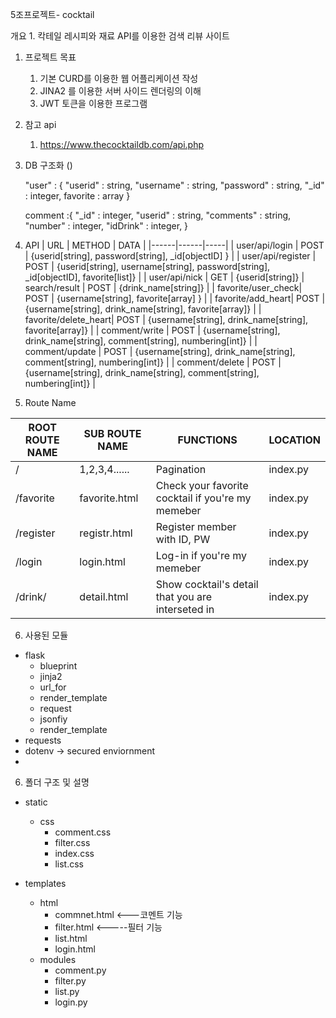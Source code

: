 5조프로젝트- cocktail

개요 1. 칵테일 레시피와 재료 API를 이용한 검색 리뷰 사이트

1. 프로젝트 목표

   1. 기본 CURD를 이용한 웹 어플리케이션 작성
   2. JINA2 를 이용한 서버 사이드 렌더링의 이해
   3. JWT 토큰을 이용한 프로그램
   <!-- 4. 필요한 기능을 올바르게 구현했나 -->

2. 참고 api

   1. https://www.thecocktaildb.com/api.php

3. DB 구조화 ()

   "user" : {
   "userid" : string,
   "username" : string,
   "password" : string,
   "\_id" : integer,
   favorite : array
   }

   comment :{
   "\_id" : integer,
   "userid" : string,
   "comments" : string,
   "number" : integer,
   "idDrink" : integer,
   }

4. API
   | URL | METHOD | DATA |
   |------|------|-----|
   | user/api/login    | POST   | {userid[string], password[string], \_id[objectID] }                                  |
   | user/api/register | POST   | {userid[string], username[string], password[string], \_id[objectID], favorite[list]} |
   | user/api/nick     | GET    | {userid[string]}
   | search/result     | POST   | {drink_name[string]}                                                                 |
   | favorite/user_check| POST   | {username[string], favorite[array] }                                                |
   | favorite/add_heart| POST   | {username[string], drink_name[string], favorite[array]}                              |
   | favorite/delete_heart| POST   | {username[string], drink_name[string], favorite[array]}                           |
   | comment/write     | POST   | {username[string], drink_name[string], comment[string], numbering[int]}                |
   | comment/update    | POST   | {username[string], drink_name[string], comment[string], numbering[int]}                |
   | comment/delete    | POST   | {username[string], drink_name[string], comment[string], numbering[int]}                | 
5.  Route Name

| ROOT ROUTE NAME   | SUB ROUTE NAME | FUNCTIONS                                                                            | LOCATION |
|-------------------|----------------|--------------------------------------------------------------------------------------|----------|
| /                 | 1,2,3,4......  | Pagination                                                                           | index.py|
| /favorite         | favorite.html  | Check your favorite cocktail if you're my memeber                                    | index.py|
| /register         | registr.html   | Register member with ID, PW                                                          | index.py|
| /login            | login.html     | Log-in if you're my memeber                                                          | index.py|
| /drink/<drinkname>| detail.html    | Show cocktail's detail that you are interseted in                                    | index.py|


6. 사용된 모듈

- flask
  - blueprint
  - jinja2
  - url_for
  - render_template
  - request
  - jsonfiy
  - render_template
- requests
- dotenv -> secured enviornment
-

6. 폴더 구조 및 설명

- static
  - css
    - comment.css
    - filter.css
    - index.css
    - list.css
- templates

  - html
    - commnet.html <---코멘트 기능
    - filter.html <-----필터 기능
    - list.html
    - login.html
  - modules
    - comment.py
    - filter.py
    - list.py
    - login.py
